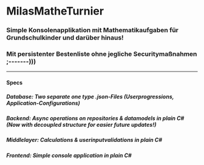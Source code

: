 # MilasMatheTurnier
### Simple Konsolenapplikation mit Mathematikaufgaben für Grundschulkinder und darüber hinaus!
### Mit persistenter Bestenliste ohne jegliche Securitymaßnahmen ;-------)))
---
#### Specs
##### Database: Two separate one type .json-Files (Userprogressions, Application-Configurations)
##### Backend: Async operations on repositories & datamodels in plain C# (Now with decoupled structure for easier future updates!)
##### Middlelayer: Calculations & userinputvalidations in plain C#
##### Frontend: Simple console application in plain C#
